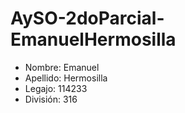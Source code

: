# AySO-2doParcial-EmanuelHermosilla

* Nombre: Emanuel
* Apellido: Hermosilla
* Legajo: 114233
* División: 316

